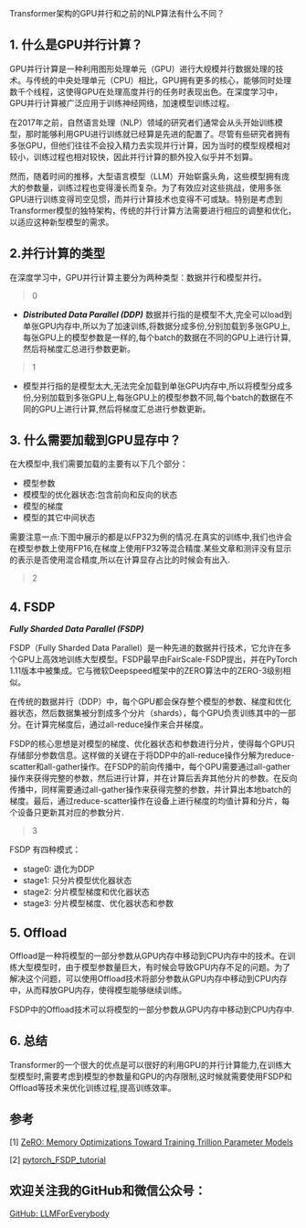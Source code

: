 Transformer架构的GPU并行和之前的NLP算法有什么不同？

## 1. 什么是GPU并行计算？

GPU并行计算是一种利用图形处理单元（GPU）进行大规模并行数据处理的技术。与传统的中央处理单元（CPU）相比，GPU拥有更多的核心，能够同时处理数千个线程，这使得GPU在处理高度并行的任务时表现出色。在深度学习中，GPU并行计算被广泛应用于训练神经网络，加速模型训练过程。

在2017年之前，自然语言处理（NLP）领域的研究者们通常会从头开始训练模型，那时能够利用GPU进行训练就已经算是先进的配置了。尽管有些研究者拥有多张GPU，但他们往往不会投入精力去实现并行计算，因为当时的模型规模相对较小，训练过程也相对较快，因此并行计算的额外投入似乎并不划算。

然而，随着时间的推移，大型语言模型（LLM）开始崭露头角，这些模型拥有庞大的参数量，训练过程也变得漫长而复杂。为了有效应对这些挑战，使用多张GPU进行训练变得司空见惯，而并行计算技术也变得不可或缺。特别是考虑到Transformer模型的独特架构，传统的并行计算方法需要进行相应的调整和优化，以适应这种新型模型的需求。

## 2.并行计算的类型

在深度学习中，GPU并行计算主要分为两种类型：数据并行和模型并行。

> 0 

- ***Distributed Data Parallel (DDP)*** 数据并行指的是模型不大,完全可以load到单张GPU内存中,所以为了加速训练,将数据分成多份,分别加载到多张GPU上,每张GPU上的模型参数是一样的,每个batch的数据在不同的GPU上进行计算,然后将梯度汇总进行参数更新。

>1

- 模型并行指的是模型太大,无法完全加载到单张GPU内存中,所以将模型分成多份,分别加载到多张GPU上,每张GPU上的模型参数不同,每个batch的数据在不同的GPU上进行计算,然后将梯度汇总进行参数更新。



## 3. 什么需要加载到GPU显存中？

在大模型中,我们需要加载的主要有以下几个部分：

- 模型参数
- 模模型的优化器状态:包含前向和反向的状态
- 模型的梯度
- 模型的其它中间状态

需要注意一点:下图中展示的都是以FP32为例的情况.在真实的训练中,我们也许会在模型参数上使用FP16,在梯度上使用FP32等混合精度.某些文章和测评没有显示的表示是否使用混合精度,所以在计算显存占比的时候会有出入.

>2

## 4. FSDP

***Fully Sharded Data Parallel (FSDP)***

FSDP（Fully Sharded Data Parallel）是一种先进的数据并行技术，它允许在多个GPU上高效地训练大型模型。FSDP最早由FairScale-FSDP提出，并在PyTorch 1.11版本中被集成。它与微软Deepspeed框架中的ZERO算法中的ZERO-3级别相似。

在传统的数据并行（DDP）中，每个GPU都会保存整个模型的参数、梯度和优化器状态，然后数据集被分割成多个分片（shards），每个GPU负责训练其中的一部分。在计算完梯度后，通过all-reduce操作来合并梯度。

FSDP的核心思想是对模型的梯度、优化器状态和参数进行分片，使得每个GPU只存储部分参数信息。这样做的关键在于将DDP中的all-reduce操作分解为reduce-scatter和all-gather操作。在FSDP的前向传播中，每个GPU需要通过all-gather操作来获得完整的参数，然后进行计算，并在计算后丢弃其他分片的参数。在反向传播中，同样需要通过all-gather操作来获得完整的参数，并计算出本地batch的梯度。最后，通过reduce-scatter操作在设备上进行梯度的均值计算和分片，每个设备只更新其对应的参数分片.

>3

FSDP 有四种模式：

- stage0: 退化为DDP
- stage1: 只分片模型优化器状态
- stage2: 分片模型梯度和优化器状态
- stage3: 分片模型梯度、优化器状态和参数

## 5. Offload

Offload是一种将模型的一部分参数从GPU内存中移动到CPU内存中的技术。在训练大型模型时，由于模型参数量巨大，有时候会导致GPU内存不足的问题。为了解决这个问题，可以使用Offload技术将部分参数从GPU内存中移动到CPU内存中，从而释放GPU内存，使得模型能够继续训练。

FSDP中的Offload技术可以将模型的一部分参数从GPU内存中移动到CPU内存中.

## 6. 总结
Transformer的一个很大的优点是可以很好的利用GPU的并行计算能力,在训练大型模型时,需要考虑到模型的参数量和GPU的内存限制,这时候就需要使用FSDP和Offload等技术来优化训练过程,提高训练效率。



## 参考

[1] [ZeRO: Memory Optimizations Toward Training Trillion Parameter Models](https://arxiv.org/abs/1910.02054)

[2] [pytorch_FSDP_tutorial](https://pytorch.org/tutorials/intermediate/FSDP_tutorial.html)

## 欢迎关注我的GitHub和微信公众号：

[GitHub: LLMForEverybody](https://github.com/luhengshiwo/LLMForEverybody)





